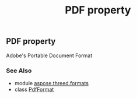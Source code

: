 ﻿---
title: PDF property
second_title: Aspose.3D for Python via .NET API References
description: 
type: docs
weight: 400
url: /python-net/aspose.threed.formats/pdfformat/pdf/
is_root: false
---

## PDF property


Adobe's Portable Document Format

### See Also
* module [aspose.threed.formats](../../)
* class [PdfFormat](/3d/python-net/aspose.threed.formats/pdfformat)
